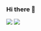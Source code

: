 ### Hi there 👋
<!--
**joshk326/joshk326** is a ✨ _special_ ✨ repository because its `README.md` (this file) appears on your GitHub profile.

Here are some ideas to get you started:

- 🔭 I’m currently working on ...
- 🌱 I’m currently learning ...
- 👯 I’m looking to collaborate on ...
- 🤔 I’m looking for help with ...
- 💬 Ask me about ...
- 📫 How to reach me: ...
- 😄 Pronouns: ...
- ⚡ Fun fact: ...
-->

<picture>
<source 
  srcset="https://github-readme-stats-git-masterrstaa-rickstaa.vercel.app/api?username=joshk326&count_private=true&title_color=ff5252&icon_color=ff5252&text_color=ffffff&border_color=ff5252&bg_color=151515&show_icons=true"
  media="(prefers-color-scheme: dark)"
/>
<source
  srcset="https://github-readme-stats-git-masterrstaa-rickstaa.vercel.app/api?username=joshk326&count_private=true&title_color=ff5252&icon_color=ff5252&text_color=151515&border_color=ff5252&bg_color=ffffff&show_icons=true"
  media="(prefers-color-scheme: light), (prefers-color-scheme: no-preference)"
/>
<img src="https://github-readme-stats-git-masterrstaa-rickstaa.vercel.app/api?username=joshk326&count_private=true&title_color=ff5252&icon_color=ff5252&text_color=151515&border_color=ff5252&bg_color=ffffff&show_icons=true" />
</picture>

<picture>
<source 
  srcset="https://github-readme-stats-git-masterrstaa-rickstaa.vercel.app/api/top-langs/?username=joshk326&layout=compact&title_color=ff5252&icon_color=ff5252&text_color=ffffff&border_color=ff5252&bg_color=151515"
  media="(prefers-color-scheme: dark)"
/>
<source
  srcset="https://github-readme-stats-git-masterrstaa-rickstaa.vercel.app/api/top-langs/?username=joshk326&layout=compact&title_color=151515&icon_color=ff5252&text_color=151515&border_color=ff5252&bg_color=ffffff"
  media="(prefers-color-scheme: light), (prefers-color-scheme: no-preference)"
/>
<img src="https://github-readme-stats-git-masterrstaa-rickstaa.vercel.app/api/top-langs/?username=joshk326&layout=compact&title_color=151515&icon_color=ff5252&text_color=151515&border_color=ff5252&bg_color=ffffff" />
</picture>


